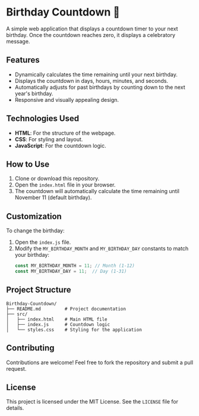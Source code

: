 # Birthday Countdown 🎉

A simple web application that displays a countdown timer to your next birthday. Once the countdown reaches zero, it displays a celebratory message.

## Features
- Dynamically calculates the time remaining until your next birthday.
- Displays the countdown in days, hours, minutes, and seconds.
- Automatically adjusts for past birthdays by counting down to the next year's birthday.
- Responsive and visually appealing design.

## Technologies Used
- **HTML**: For the structure of the webpage.
- **CSS**: For styling and layout.
- **JavaScript**: For the countdown logic.

## How to Use
1. Clone or download this repository.
2. Open the `index.html` file in your browser.
3. The countdown will automatically calculate the time remaining until November 11 (default birthday).

## Customization
To change the birthday:
1. Open the `index.js` file.
2. Modify the `MY_BIRTHDAY_MONTH` and `MY_BIRTHDAY_DAY` constants to match your birthday:
   ```js
   const MY_BIRTHDAY_MONTH = 11; // Month (1-12)
   const MY_BIRTHDAY_DAY = 11;  // Day (1-31)
   ```

## Project Structure
```
Birthday-Countdown/
├── README.md         # Project documentation
├── src/
│   ├── index.html    # Main HTML file
│   ├── index.js      # Countdown logic
│   └── styles.css    # Styling for the application
```

## Contributing
Contributions are welcome! Feel free to fork the repository and submit a pull request.

## License
This project is licensed under the MIT License. See the `LICENSE` file for details.
